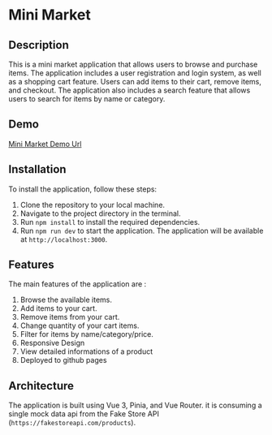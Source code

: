 # Mini Market 
## Description

This is a mini market application that allows users to browse and purchase items. The application includes a user registration and login system, as well as a shopping cart feature. Users can add items to their cart, remove items, and checkout. The application also includes a search feature that allows users to search for items by name or category.

## Demo

[Mini Market Demo Url](https://bensos000.github.io/mini-market/)

## Installation

To install the application, follow these steps:

1. Clone the repository to your local machine.
2. Navigate to the project directory in the terminal.
3. Run `npm install` to install the required dependencies.
4. Run `npm run dev` to start the application.
The application will be available at `http://localhost:3000`.

## Features

The main features of the application are :

1. Browse the available items.
2. Add items to your cart.
3. Remove items from your cart.
4. Change quantity of your cart items.
5. Filter for items by name/category/price.
6. Responsive Design
7. View detailed informations of a product
8. Deployed to github pages

## Architecture

The application is built using Vue 3, Pinia, and Vue Router. it is consuming a single mock data api from the Fake Store API (`https://fakestoreapi.com/products`).